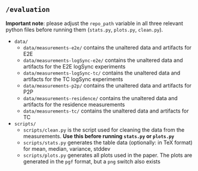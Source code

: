 ## `/evaluation`
**Important note**: please adjust the `repo_path` variable in all three relevant python files before running them (`stats.py`, `plots.py`, `clean.py`). 

+ `data/`
  + `data/measurements-e2e/` contains the unaltered data and artifacts for E2E
  + `data/measurements-logSync-e2e/` contains the unaltered data and artifacts for the E2E logSync experiments
  + `data/measurements-logSync-tc/` contains the unaltered data and artifacts for the TC logSync experiments
  + `data/measurements-p2p/` contains the unaltered data and artifacts for P2P
  + `data/measurements-residence/` contains the unaltered data and artifacts for the residence measurements
  + `data/measurements-tc/` contains the unaltered data and artifacts for TC
+ `scripts/`
  + `scripts/clean.py` is the script used for cleaning the data from the measurements. **Use this before running `stats.py` or `plots.py`**
  + `scripts/stats.py` generates the table data (optionally: in TeX format) for mean, median, variance, stddev
  + `scripts/plots.py` generates all plots used in the paper. The plots are generated in the `pgf` format, but a `png` switch also exists
